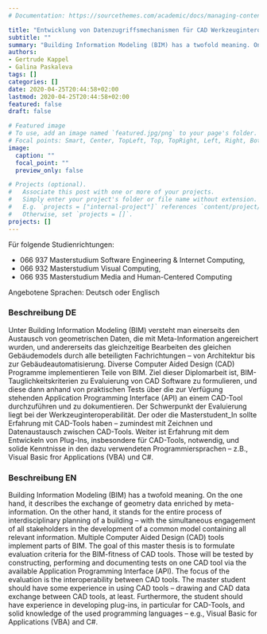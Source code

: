 ```yaml
---
# Documentation: https://sourcethemes.com/academic/docs/managing-content/

title: "Entwicklung von Datenzugriffsmechanismen für CAD Werkzeuginteroperabilität"
subtitle: ""
summary: "Building Information Modeling (BIM) has a twofold meaning. On the one hand, it describes the exchange of geometry data enriched by meta-information. On the other hand, it stands for the entire process of interdisciplinary planning of a building – with the simultaneous engagement of all stakeholders in the development of a common model containing all relevant information."
authors:
- Gertrude Kappel
- Galina Paskaleva
tags: []
categories: []
date: 2020-04-25T20:44:58+02:00
lastmod: 2020-04-25T20:44:58+02:00
featured: false
draft: false

# Featured image
# To use, add an image named `featured.jpg/png` to your page's folder.
# Focal points: Smart, Center, TopLeft, Top, TopRight, Left, Right, BottomLeft, Bottom, BottomRight.
image:
  caption: ""
  focal_point: ""
  preview_only: false

# Projects (optional).
#   Associate this post with one or more of your projects.
#   Simply enter your project's folder or file name without extension.
#   E.g. `projects = ["internal-project"]` references `content/project/deep-learning/index.md`.
#   Otherwise, set `projects = []`.
projects: []
---
```


Für folgende Studienrichtungen:

* 066 937 Masterstudium Software Engineering & Internet Computing,
* 066 932 Masterstudium Visual Computing,
* 066 935 Masterstudium Media and Human-Centered Computing

Angebotene Sprachen: Deutsch oder Englisch

### Beschreibung DE
Unter Building Information Modeling (BIM) versteht man einerseits den Austausch von geometrischen Daten, die mit 
Meta-Information angereichert wurden, und andererseits das gleichzeitige Bearbeiten des gleichen Gebäudemodels 
durch alle beteiligten Fachrichtungen – von Architektur bis zur Gebäudeautomatisierung.
Diverse Computer Aided Design (CAD) Programme implementieren Teile von BIM. Ziel dieser Diplomarbeit ist, 
BIM-Tauglichkeitskriterien zu Evaluierung von CAD Software zu formulieren, und diese dann anhand von praktischen Tests 
über die zur Verfügung stehenden Application Programming Interface (API) an einem CAD-Tool durchzuführen und zu 
dokumentieren. Der Schwerpunkt der Evaluierung liegt bei der Werkzeuginteroperabilität.
Der oder die Masterstudent_In sollte Erfahrung mit CAD-Tools haben – zumindest mit Zeichnen und Datenaustausch zwischen 
CAD-Tools. Weiter ist Erfahrung mit dem Entwickeln von Plug-Ins, insbesondere für CAD-Tools, notwendig, und solide 
Kenntnisse in den dazu verwendeten Programmiersprachen – z.B., Visual Basic fror Applications (VBA) und C#.

### Beschreibung EN
Building Information Modeling (BIM) has a twofold meaning. On the one hand, it describes the exchange of geometry 
data enriched by meta-information. On the other hand, it stands for the entire process of interdisciplinary planning 
of a building – with the simultaneous engagement of all stakeholders in the development of a common model containing 
all relevant information.
Multiple Computer Aided Design (CAD) tools implement parts of BIM. The goal of this master thesis is to formulate 
evaluation criteria for the BIM-fitness of CAD tools. Those will be tested by constructing, performing and documenting 
tests on one CAD tool via the available Application Programming Interface (API). The focus of the evaluation is the 
interoperability between CAD tools.
The master student should have some experience in using CAD tools – drawing and CAD data exchange between CAD tools, 
at least. Furthermore, the student should have experience in developing plug-ins, in particular for CAD-Tools, and 
solid knowledge of the used programming languages – e.g., Visual Basic for Applications (VBA) and C#.
